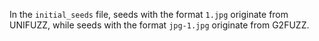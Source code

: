 In the `initial_seeds` file, seeds with the format `1.jpg` originate from UNIFUZZ, while seeds with the format `jpg-1.jpg` originate from G2FUZZ.
